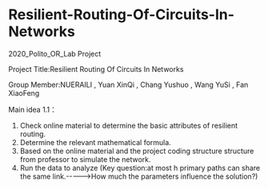 # Resilient-Routing-Of-Circuits-In-Networks
2020_Polito_OR_Lab Project

Project Title:Resilient Routing Of Circuits In Networks

Group Member:NUERAILI	, Yuan XinQi	, Chang Yushuo ,	Wang YuSi	, Fan XiaoFeng

Main idea 1.1：
1. Check online material to determine the basic attributes of resilient routing.
2. Determine the relevant mathematical formula.
3. Based on the online material and the project coding structure structure from professor to simulate the network.
4. Run the data to analyze (Key question:at most h primary paths can share the same link.----->How much the parameters influence the solution?)
